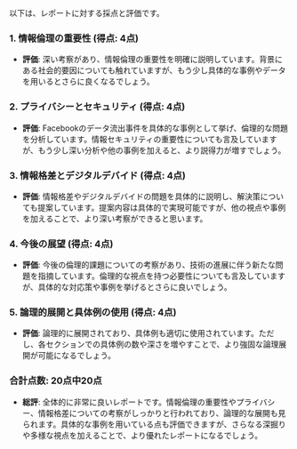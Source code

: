 以下は、レポートに対する採点と評価です。

### 1. 情報倫理の重要性 (得点: 4点)
- **評価**: 深い考察があり、情報倫理の重要性を明確に説明しています。背景にある社会的要因についても触れていますが、もう少し具体的な事例やデータを用いるとさらに良くなるでしょう。

### 2. プライバシーとセキュリティ (得点: 4点)
- **評価**: Facebookのデータ流出事件を具体的な事例として挙げ、倫理的な問題を分析しています。情報セキュリティの重要性についても言及していますが、もう少し深い分析や他の事例を加えると、より説得力が増すでしょう。

### 3. 情報格差とデジタルデバイド (得点: 4点)
- **評価**: 情報格差やデジタルデバイドの問題を具体的に説明し、解決策についても提案しています。提案内容は具体的で実現可能ですが、他の視点や事例を加えることで、より深い考察ができると思います。

### 4. 今後の展望 (得点: 4点)
- **評価**: 今後の倫理的課題についての考察があり、技術の進展に伴う新たな問題を指摘しています。倫理的な視点を持つ必要性についても言及していますが、具体的な対応策や事例を挙げるとさらに良いでしょう。

### 5. 論理的展開と具体例の使用 (得点: 4点)
- **評価**: 論理的に展開されており、具体例も適切に使用されています。ただし、各セクションでの具体例の数や深さを増やすことで、より強固な論理展開が可能になるでしょう。

### 合計点数: 20点中20点
- **総評**: 全体的に非常に良いレポートです。情報倫理の重要性やプライバシー、情報格差についての考察がしっかりと行われており、論理的な展開も見られます。具体的な事例を用いている点も評価できますが、さらなる深掘りや多様な視点を加えることで、より優れたレポートになるでしょう。